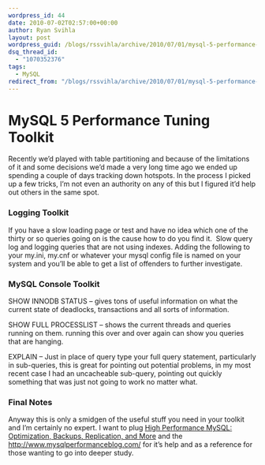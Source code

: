 ```yaml
---
wordpress_id: 44
date: 2010-07-02T02:57:00+00:00
author: Ryan Svihla
layout: post
wordpress_guid: /blogs/rssvihla/archive/2010/07/01/mysql-5-performance-tuning-toolkit.aspx
dsq_thread_id:
  - "1070352376"
tags:
  - MySQL
redirect_from: "/blogs/rssvihla/archive/2010/07/01/mysql-5-performance-tuning-toolkit.aspx/"
---
```

<h1>MySQL 5 Performance Tuning Toolkit</h1>
Recently we’d played with table partitioning and because of the limitations of it and some decisions we’d made a very long time ago we ended up spending a couple of days tracking down hotspots. In the process I picked up a few tricks, I’m not even an authority on any of this but I figured it’d help out others in the same spot.

### Logging Toolkit

If you have a slow loading page or test and have no idea which one of the thirty or so queries going on is the cause how to do you find it.&#160; Slow query log and logging queries that are not using indexes. Adding the following to your my.ini, my.cnf or whatever your mysql config file is named on your system and you’ll be able to get a list of offenders to further investigate.

### MySQL Console Toolkit

SHOW INNODB STATUS – gives tons of useful information on what the current state of deadlocks, transactions and all sorts of information.

SHOW FULL PROCESSLIST – shows the current threads and queries running on them. running this over and over again can show you queries that are hanging.

EXPLAIN <QUERY>– Just in place of query type your full query statement, particularly in sub-queries, this is great for pointing out potential problems, in my most recent case I had an uncacheable sub-query, pointing out quickly something that was just not going to work no matter what. 

### 

### Final Notes

Anyway this is only a smidgen of the useful stuff you need in your toolkit and I’m certainly no expert. I want to plug [High Performance MySQL: Optimization, Backups, Replication, and More](http://www.amazon.com/gp/product/0596101716/ref=s9_simh_gw_p14_i1?pf_rd_m=ATVPDKIKX0DER&pf_rd_s=center-http://www.amazon.com/High-Performance-MySQL-Optimization-Replication/dp/0596101716/ref=pd_sim_b_1) and the <http://www.mysqlperformanceblog.com/> for it’s help and as a reference for those wanting to go into deeper study.